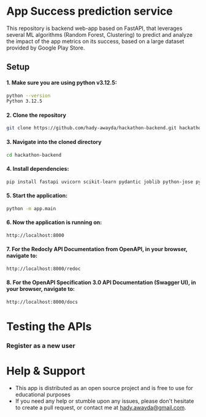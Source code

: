 # App Success prediction service

This repository is backend web-app based on FastAPI, that leverages several ML algorithms (Random Forest, Clustering) to predict and analyze the impact of the app metrics on its success, based on a large dataset provided by Google Play Store.

## Setup

#### 1. Make sure you are using python v3.12.5:

```bash
python --version
Python 3.12.5
```

#### 2. Clone the repository

```bash
git clone https://github.com/hady-awayda/hackathon-backend.git hackathon-backend
```

#### 3. Navigate into the cloned directory

```bash
cd hackathon-backend
```

#### 4. Install dependencies:

```bash
pip install fastapi uvicorn scikit-learn pydantic joblib python-jose python-dotenv sqlalchemy email-validator passlib pymysql bcrypt pandas cryptography
```

#### 5. Start the application:

```bash
python -m app.main
```

#### 6. Now the application is running on:

```bash
http://localhost:8000
```

#### 7. For the Redocly API Documentation from OpenAPI, in your browser, navigate to:

```bash
http://localhost:8000/redoc
```

#### 8. For the OpenAPI Specification 3.0 API Documentation (Swagger UI), in your browser, navigate to:

```bash
http://localhost:8000/docs
```

# Testing the APIs

### Register as a new user

# Help & Support

- This app is distributed as an open source project and is free to use for educational purposes
- If you need any help or stumble upon any issues, please don't hesitate to create a pull request, or contact me at hady.awayda@gmail.com.
